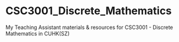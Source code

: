 # CSC3001_Discrete_Mathematics
My Teaching Assistant materials &amp; resources for CSC3001 - Discrete Mathematics in CUHK(SZ)
